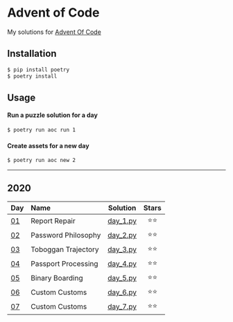 # Advent of Code
My solutions for [Advent Of Code](https://adventofcode.com/)

## Installation
```bash
$ pip install poetry
$ poetry install
```

## Usage
#### Run a puzzle solution for a day
```bash
$ poetry run aoc run 1
```

#### Create assets for a new day
```bash
$ poetry run aoc new 2
```

---

## 2020
| Day | Name | Solution | Stars |
|:------------- |:-------------|:-----:|:-----:|
|[01](https://adventofcode.com/2020/day/1)|Report Repair|[day_1.py](/aoc/2020/day_1.py)|⭐⭐|
|[02](https://adventofcode.com/2020/day/2)|Password Philosophy|[day_2.py](/aoc/2020/day_2.py)|⭐⭐|
|[03](https://adventofcode.com/2020/day/3)|Toboggan Trajectory|[day_3.py](/aoc/2020/day_3.py)|⭐⭐|
|[04](https://adventofcode.com/2020/day/4)|Passport Processing|[day_4.py](/aoc/2020/day_4.py)|⭐⭐|
|[05](https://adventofcode.com/2020/day/5)|Binary Boarding|[day_5.py](/aoc/2020/day_5.py)|⭐⭐|
|[06](https://adventofcode.com/2020/day/6)|Custom Customs|[day_6.py](/aoc/2020/day_6.py)|⭐⭐|
|[07](https://adventofcode.com/2020/day/7)|Custom Customs|[day_7.py](/aoc/2020/day_7.py)|⭐⭐|
